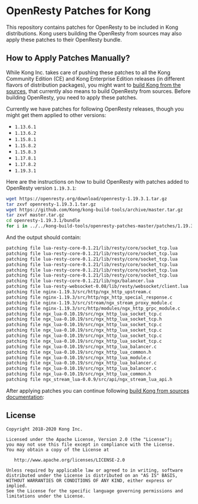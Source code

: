 # OpenResty Patches for Kong

This repository contains patches for OpenResty to be included in Kong
distributions. Kong users building the OpenResty from sources may also
apply these patches to their OpenResty bundle.

## How to Apply Patches Manually?

While Kong Inc. takes care of pushing these patches to all the Kong
Community Edition (CE) and Kong Enterprise Edition releases (in
different flavors of distribution packages), you might want to [build
Kong from the sources](https://getkong.org/install/source/), that currently
also means to build OpenResty from sources. Before building OpenResty,
you need to apply these patches.

Currently we have patches for following OpenResty releases, though you might
get them applied to other versions:

* `1.13.6.1`
* `1.13.6.2`
* `1.15.8.1`
* `1.15.8.2`
* `1.15.8.3`
* `1.17.8.1`
* `1.17.8.2`
* `1.19.3.1`

Here are the instructions on how to build OpenResty with patches added to
OpenResty version `1.19.3.1`:
```bash
wget https://openresty.org/download/openresty-1.19.3.1.tar.gz
tar zxvf openresty-1.19.3.1.tar.gz
wget https://github.com/Kong/kong-build-tools/archive/master.tar.gz
tar zxvf master.tar.gz
cd openresty-1.19.3.1/bundle
for i in ../../kong-build-tools/openresty-patches-master/patches/1.19.3.1/*.patch; do patch -p1 < $i; done
```
And the output should contain:

```bash
patching file lua-resty-core-0.1.21/lib/resty/core/socket_tcp.lua
patching file lua-resty-core-0.1.21/lib/resty/core/socket_tcp.lua
patching file lua-resty-core-0.1.21/lib/resty/core/socket_tcp.lua
patching file lua-resty-core-0.1.21/lib/resty/core/socket_tcp.lua
patching file lua-resty-core-0.1.21/lib/resty/core/socket_tcp.lua
patching file lua-resty-core-0.1.21/lib/resty/core/socket_tcp.lua
patching file lua-resty-core-0.1.21/lib/ngx/balancer.lua
patching file lua-resty-websocket-0.08/lib/resty/websocket/client.lua
patching file nginx-1.19.3/src/http/ngx_http_upstream.c
patching file nginx-1.19.3/src/http/ngx_http_special_response.c
patching file nginx-1.19.3/src/stream/ngx_stream_proxy_module.c
patching file nginx-1.19.3/src/http/modules/ngx_http_grpc_module.c
patching file ngx_lua-0.10.19/src/ngx_http_lua_socket_tcp.c
patching file ngx_lua-0.10.19/src/ngx_http_lua_socket_tcp.h
patching file ngx_lua-0.10.19/src/ngx_http_lua_socket_tcp.c
patching file ngx_lua-0.10.19/src/ngx_http_lua_socket_tcp.c
patching file ngx_lua-0.10.19/src/ngx_http_lua_socket_tcp.c
patching file ngx_lua-0.10.19/src/ngx_http_lua_socket_tcp.c
patching file ngx_lua-0.10.19/src/ngx_http_lua_balancer.c
patching file ngx_lua-0.10.19/src/ngx_http_lua_common.h
patching file ngx_lua-0.10.19/src/ngx_http_lua_module.c
patching file ngx_lua-0.10.19/src/ngx_http_lua_balancer.c
patching file ngx_lua-0.10.19/src/ngx_http_lua_balancer.c
patching file ngx_lua-0.10.19/src/ngx_http_lua_common.h
patching file ngx_stream_lua-0.0.9/src/api/ngx_stream_lua_api.h
```

After applying patches you can continue following [build Kong from sources documentation](https://getkong.org/install/source/):


## License

```
Copyright 2018-2020 Kong Inc.

Licensed under the Apache License, Version 2.0 (the "License");
you may not use this file except in compliance with the License.
You may obtain a copy of the License at

   http://www.apache.org/licenses/LICENSE-2.0

Unless required by applicable law or agreed to in writing, software
distributed under the License is distributed on an "AS IS" BASIS,
WITHOUT WARRANTIES OR CONDITIONS OF ANY KIND, either express or implied.
See the License for the specific language governing permissions and
limitations under the License.
```
